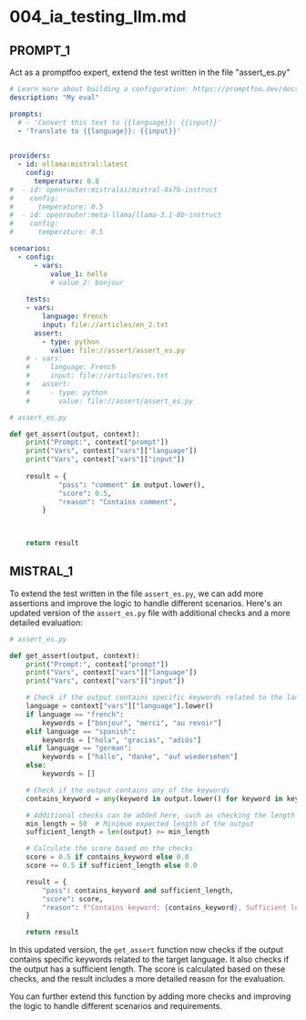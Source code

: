 
# 004_ia_testing_llm.md



## PROMPT_1

Act as a promptfoo expert, extend the test written in the file "assert_es.py" 

```yaml
# Learn more about building a configuration: https://promptfoo.dev/docs/configuration/guide
description: "My eval"

prompts:
  # - 'Convert this text to {{language}}: {{input}}'
  - 'Translate to {{language}}: {{input}}'
  

providers:
  - id: ollama:mistral:latest
    config:
      temperature: 0.8
#  - id: openrouter:mistralai/mixtral-8x7b-instruct
#    config:
#      temperature: 0.5
#  - id: openrouter:meta-llama/llama-3.1-8b-instruct
#    config:
#      temperature: 0.5

scenarios:
  - config:
      - vars:
          value_1: hello
          # value_2: bonjour
          
    tests:
    - vars:
        language: French
        input: file://articles/en_2.txt
      assert:
        - type: python
          value: file://assert/assert_es.py
    # - vars:
    #     language: French
    #     input: file://articles/es.txt
    #   assert:
    #     - type: python
    #       value: file://assert/assert_es.py

```

```python
# assert_es.py

def get_assert(output, context):
    print("Prompt:", context["prompt"])
    print("Vars", context["vars"]["language"])    
    print("Vars", context["vars"]["input"])
    
    result = {
            "pass": "comment" in output.lower(),
            "score": 0.5,
            "reason": "Contains comment",
        }

    

    return result


```





## MISTRAL_1

To extend the test written in the file `assert_es.py`, we can add more assertions and improve the logic to handle different scenarios. Here's an updated version of the `assert_es.py` file with additional checks and a more detailed evaluation:

```python
# assert_es.py

def get_assert(output, context):
    print("Prompt:", context["prompt"])
    print("Vars", context["vars"]["language"])
    print("Vars", context["vars"]["input"])

    # Check if the output contains specific keywords related to the language
    language = context["vars"]["language"].lower()
    if language == "french":
        keywords = ["bonjour", "merci", "au revoir"]
    elif language == "spanish":
        keywords = ["hola", "gracias", "adiós"]
    elif language == "german":
        keywords = ["hallo", "danke", "auf wiedersehen"]
    else:
        keywords = []

    # Check if the output contains any of the keywords
    contains_keyword = any(keyword in output.lower() for keyword in keywords)

    # Additional checks can be added here, such as checking the length of the output
    min_length = 50  # Minimum expected length of the output
    sufficient_length = len(output) >= min_length

    # Calculate the score based on the checks
    score = 0.5 if contains_keyword else 0.0
    score += 0.5 if sufficient_length else 0.0

    result = {
        "pass": contains_keyword and sufficient_length,
        "score": score,
        "reason": f"Contains keyword: {contains_keyword}, Sufficient length: {sufficient_length}",
    }

    return result
```

In this updated version, the `get_assert` function now checks if the output contains specific keywords related to the target language. It also checks if the output has a sufficient length. The score is calculated based on these checks, and the result includes a more detailed reason for the evaluation.

You can further extend this function by adding more checks and improving the logic to handle different scenarios and requirements.
